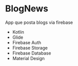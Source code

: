 # BlogNews
App que posta blogs via firebase

                           
- Kotlin
- Glide
- Firebase Auth
- Firebase Storage
- Firebase Database
- Material Design
